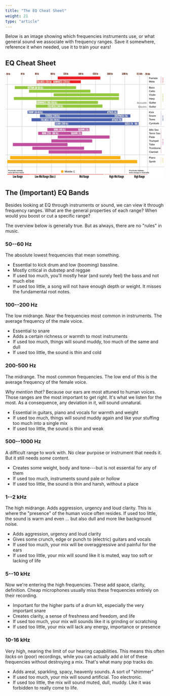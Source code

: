 ```yaml
---
title: "The EQ Cheat Sheet"
weight: 21
type: "article"
---
```


Below is an image showing which frequencies instruments use, or what general sound we associate with frequency ranges. Save it somewhere, reference it when needed, use it to train your ears!

## EQ Cheat Sheet

![A full chart showing the frequencies related with different instruments or sounds](frequency_eq_chart.webp)

## The (Important) EQ Bands

Besides looking at EQ through instruments or sound, we can view it through frequency ranges. What are the general properties of each range? When would you boost or cut a specific range?

The overview below is generally true. But as always, there are no "rules" in music.

### 50--60 Hz

The absolute lowest frequencies that mean something.

* Essential to kick drum and low (booming) bassline.
* Mostly critical in dubstep and reggae
* If used too much, you'll mostly hear (and surely feel) the bass and not much else
* If used too little, a song will not have enough depth or weight. It misses the fundamental root notes.

### 100--200 Hz

The low midrange. Near the frequencies most common in instruments. The average frequency of the male voice.

* Essential to snare
* Adds a certain richness or warmth to most instruments
* If used too much, things will sound muddy, too much of the same and dull
* If used too little, the sound is thin and cold

### 200-500 Hz

The midrange. The most common frequencies. The low end of this is the average frequency of the female voice.

_Why mention that?_ Because our ears are most attuned to human voices. Those ranges are the most important to get right. It's what we listen for the most. As a consequence, any deviation in it, will sound unnatural.

* Essential in guitars, piano and vocals for warmth and weight
* If used too much, things will sound muddy again and like your stuffing too much into a single mix
* If used too little, the sound is thin and weak

### 500--1000 Hz

A difficult range to work with. No clear purpose or instrument that needs it. But it still needs _some_ content.

* Creates some weight, body and tone---but is not essential for any of them
* If used too much, instruments sound pale or hollow
* If used too little, the sound is thin and harsh, without a place

### 1--2 kHz

The high midrange. Adds aggression, urgency and loud clarity. This is where the "presence" of the human voice often resides. If used too little, the sound is warm and even ... but also dull and more like background noise.

* Adds aggression, urgency and loud clarity
* Gives some crunch, edge or punch to (electric) guitars and vocals
* If used too much, your mix will be overaggressive and painful for the ears
* If used too little, your mix will sound like it is muted, way too soft or lacking of life

### 5--10 kHz

Now we're entering the high frequencies. These add space, clarity, definition. Cheap microphones usually miss these frequencies entirely on their recording.

* Important for the higher parts of a drum kit, especially the very important snare
* Creates clarity, a sense of freshness and freedom, and life
* If used too much, your mix will sounds like it is grinding or scratching
* If used too little, your mix will lack any energy, importance or presence
  
### 10-16 kHz

Very high, nearing the limit of our hearing capabilities. This means this often _lacks_ on (poor) recordings, while you can actually add _a lot_ of these frequencies without destroying a mix. That's what many pop tracks do.

* Adds areal, sparkling, spacy, heavenly sounds. A sort of "shimmer"
* If used too much, your mix will sound artificial. Too electronic.
* If used too little, the mix will sound muted, dull, muddy. Like it was forbidden to really come to life.
